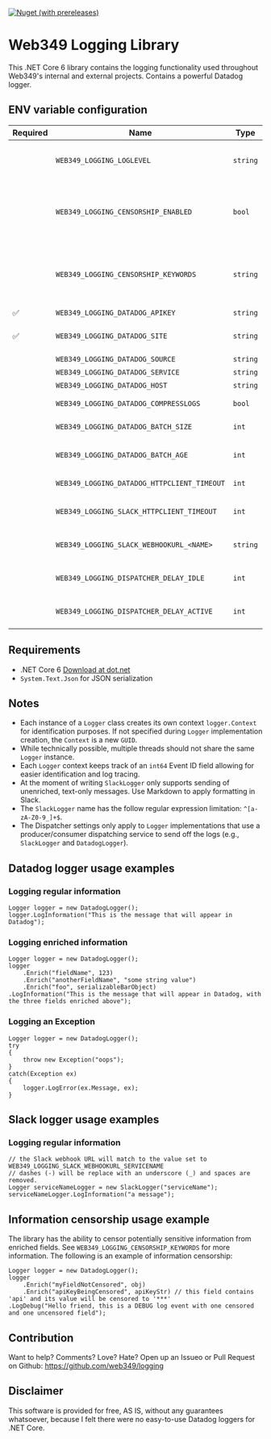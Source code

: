 [![Nuget (with prereleases)](https://img.shields.io/nuget/vpre/Web349.Logging)](https://www.nuget.org/packages/Web349.Logging)

# Web349 Logging Library
This .NET Core 6 library contains the logging functionality used throughout Web349's internal and external projects. Contains a powerful Datadog logger.

## ENV variable configuration
| Required | Name | Type | Default | Notes |
| - | - | - | - | - |
| | `WEB349_LOGGING_LOGLEVEL` | `string` | `Verbose` | The log level. Must be any of the following values: `Silent`, `Fatal`, `Error`, `Warning`, `Information`, `Debug`, `Verbose` |
| | `WEB349_LOGGING_CENSORSHIP_ENABLED` | `bool` | `true` | Toggles censorship of potentially sensitive information in the enriched fields of log events. The function looks for keywords configured in the `WEB349_LOGGING_CENSORSHIP_KEYWORDS` env var. |
| | `WEB349_LOGGING_CENSORSHIP_KEYWORDS` | `string` | `api;key;secret;credential;auth;cookie;login` | A semi-colon (;) delimited list of keywords to look for in the enriched fields of log events. Setting this ENV var to a custom value will replace the default values, unless explicitely specified. |
| &#9989; | `WEB349_LOGGING_DATADOG_APIKEY` | `string` | | Your Datadog API key |
| &#9989; | `WEB349_LOGGING_DATADOG_SITE` | `string` | | The Datadog site to send logs to. Must be any of the following values: `US1`, `US3`, `US5`, `EU`, `AP1`, `US1_GOV` |
| | `WEB349_LOGGING_DATADOG_SOURCE` | `string` | | Fills the Source field in Datadog |
| | `WEB349_LOGGING_DATADOG_SERVICE` | `string` | | Fills the Service field in Datadog |
| | `WEB349_LOGGING_DATADOG_HOST` | `string` | | Fills the Host field in Datadog |
| |  `WEB349_LOGGING_DATADOG_COMPRESSLOGS` | `bool` | `true` | Set to `true` to enable `gzip` compression |
| |  `WEB349_LOGGING_DATADOG_BATCH_SIZE` | `int` | `10` | The maximum size of a single log event batch. |
| |  `WEB349_LOGGING_DATADOG_BATCH_AGE` | `int` | `5` | The maximum age, in seconds, of a single log event batch that has not reached its maximum batch size |
| |  `WEB349_LOGGING_DATADOG_HTTPCLIENT_TIMEOUT` | `int` | `10` | Underlying `HttpClient` timeout in seconds |
| |  `WEB349_LOGGING_SLACK_HTTPCLIENT_TIMEOUT` | `int` | `10` | Underlying `HttpClient` timeout in seconds for calling the registered Webhook URL |
| |  `WEB349_LOGGING_SLACK_WEBHOOKURL_<NAME>` | `string` |  | A `SlackLogger` needs a name argument in its constructor that should match up with this ENV var |
| | `WEB349_LOGGING_DISPATCHER_DELAY_IDLE` | `int` | `1000` | The delay, in miliseconds, for the log batch dispatcher to wait in between polls while idling. |
| | `WEB349_LOGGING_DISPATCHER_DELAY_ACTIVE` | `int` | `100` | The delay, in miliseconds, for the log batch dispatcher to wait in between polls while processing log events. |

## Requirements
* .NET Core 6 [Download at dot.net](https://dotnet.microsoft.com/en-us/download/dotnet/6.0)
* `System.Text.Json` for JSON serialization

## Notes
* Each instance of a `Logger` class creates its own context `logger.Context` for identification purposes. If not specified during `Logger` implementation creation, the `Context` is a new `GUID`.
* While technically possible, multiple threads should not share the same `Logger` instance.
* Each `Logger` context keeps track of an `int64` Event ID field allowing for easier identification and log tracing.
* At the moment of writing `SlackLogger` only supports sending of unenriched, text-only messages. Use Markdown to apply formatting in Slack.
* The `SlackLogger` name has the follow regular expression limitation: `^[a-zA-Z0-9_]+$`.
* The Dispatcher settings only apply to `Logger` implementations that use a producer/consumer dispatching service to send off the logs (e.g., `SlackLogger` and `DatadogLogger`).

## Datadog logger usage examples

### Logging regular information
```
Logger logger = new DatadogLogger();
logger.LogInformation("This is the message that will appear in Datadog");
```

### Logging enriched information
```
Logger logger = new DatadogLogger();
logger
    .Enrich("fieldName", 123)
    .Enrich("anotherFieldName", "some string value")
    .Enrich("foo", serializableBarObject)
.LogInformation("This is the message that will appear in Datadog, with the three fields enriched above");
```

### Logging an Exception
```
Logger logger = new DatadogLogger();
try
{
	throw new Exception("oops");
}
catch(Exception ex)
{
	logger.LogError(ex.Message, ex);
}
```

## Slack logger usage examples

### Logging regular information
```
// the Slack webhook URL will match to the value set to WEB349_LOGGING_SLACK_WEBHOOKURL_SERVICENAME
// dashes (-) will be replace with an underscore (_) and spaces are removed.
Logger serviceNameLogger = new SlackLogger("serviceName");
serviceNameLogger.LogInformation("a message");
```

## Information censorship usage example

The library has the ability to censor potentially sensitive information from enriched fields. See `WEB349_LOGGING_CENSORSHIP_KEYWORDS` for more information. The following is an example of information censorship:
```
Logger logger = new DatadogLogger();
logger
    .Enrich("myFieldNotCensored", obj)
    .Enrich("apiKeyBeingCensored", apiKeyStr) // this field contains 'api' and its value will be censored to '***'
.LogDebug("Hello friend, this is a DEBUG log event with one censored and one uncensored field");
```

## Contribution
Want to help? Comments? Love? Hate? Open up an Issueo or Pull Request on Github: https://github.com/web349/logging

## Disclaimer
This software is provided for free, AS IS, without any guarantees whatsoever, because I felt there were no easy-to-use Datadog loggers for .NET Core.
